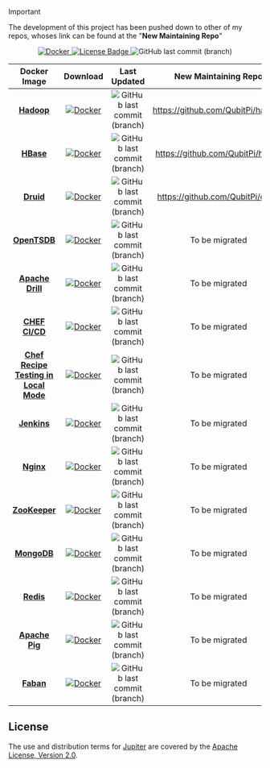 > [!IMPORTANT]
>
> The development of this project has been pushed down to other of my repos, whoses link can be found at the "__New
> Maintaining Repo__"

<div align="center">

[ ![Docker](https://img.shields.io/badge/Docker%20Hub-309DEE?style=for-the-badge&logo=docker&logoColor=white) ](https://hub.docker.com/r/jack20191124/)
[![License Badge](https://img.shields.io/badge/Apache%202.0-F25910.svg?style=for-the-badge&logo=Apache&logoColor=white) ](https://www.apache.org/licenses/LICENSE-2.0)
![GitHub last commit (branch)](https://img.shields.io/github/last-commit/QubitPi/jupiter/master?logo=github&style=for-the-badge)

</div>

<div align="center">

|                                              Docker Image                                               |                                                                                    Download                                                                                     |                                                                   Last Updated                                                                   |       New Maintaining Repo        |
|:-------------------------------------------------------------------------------------------------------:|:-------------------------------------------------------------------------------------------------------------------------------------------------------------------------------:|:------------------------------------------------------------------------------------------------------------------------------------------------:|:---------------------------------:|
|                      [**Hadoop**](https://github.com/QubitPi/jupiter/tree/hadoop/)                      |         [ ![Docker](https://img.shields.io/badge/Docker%20Image-309DEE?style=for-the-badge&logo=docker&logoColor=white) ](https://hub.docker.com/r/jack20191124/hadoop)         |         ![GitHub last commit (branch)](https://img.shields.io/github/last-commit/QubitPi/jupiter/hadoop?logo=github&style=for-the-badge)         | https://github.com/QubitPi/hadoop |
|                       [**HBase**](https://github.com/QubitPi/jupiter/tree/hbase/)                       |         [ ![Docker](https://img.shields.io/badge/Docker%20Image-309DEE?style=for-the-badge&logo=docker&logoColor=white) ](https://hub.docker.com/r/jack20191124/hbase)          |         ![GitHub last commit (branch)](https://img.shields.io/github/last-commit/QubitPi/jupiter/hbase?logo=github&style=for-the-badge)          | https://github.com/QubitPi/hbase  |
|                       [**Druid**](https://github.com/QubitPi/jupiter/tree/druid/)                       |         [ ![Docker](https://img.shields.io/badge/Docker%20Image-309DEE?style=for-the-badge&logo=docker&logoColor=white) ](https://hub.docker.com/r/jack20191124/druid)          |         ![GitHub last commit (branch)](https://img.shields.io/github/last-commit/QubitPi/jupiter/druid?logo=github&style=for-the-badge)          | https://github.com/QubitPi/druid  |
|                    [**OpenTSDB**](https://github.com/QubitPi/jupiter/tree/opentsdb/)                    |        [ ![Docker](https://img.shields.io/badge/Docker%20Image-309DEE?style=for-the-badge&logo=docker&logoColor=white) ](https://hub.docker.com/r/jack20191124/opentsdb)        |        ![GitHub last commit (branch)](https://img.shields.io/github/last-commit/QubitPi/jupiter/opentsdb?logo=github&style=for-the-badge)        |          To be migrated           |
|                   [**Apache Drill**](https://github.com/QubitPi/jupiter/tree/drill/)                    |         [ ![Docker](https://img.shields.io/badge/Docker%20Image-309DEE?style=for-the-badge&logo=docker&logoColor=white) ](https://hub.docker.com/r/jack20191124/drill)          |         ![GitHub last commit (branch)](https://img.shields.io/github/last-commit/QubitPi/jupiter/drill?logo=github&style=for-the-badge)          |          To be migrated           |
|                     [**CHEF CI/CD**](https://github.com/QubitPi/jupiter/tree/chef/)                     |          [ ![Docker](https://img.shields.io/badge/Docker%20Image-309DEE?style=for-the-badge&logo=docker&logoColor=white) ](https://hub.docker.com/r/jack20191124/chef)          |          ![GitHub last commit (branch)](https://img.shields.io/github/last-commit/QubitPi/jupiter/chef?logo=github&style=for-the-badge)          |          To be migrated           |
| [**Chef Recipe Testing in Local Mode**](https://github.com/QubitPi/jupiter/tree/chef-recipe-local-test) | [ ![Docker](https://img.shields.io/badge/Docker%20Image-309DEE?style=for-the-badge&logo=docker&logoColor=white) ](https://hub.docker.com/r/jack20191124/chef-recipe-local-test) | ![GitHub last commit (branch)](https://img.shields.io/github/last-commit/QubitPi/jupiter/chef-recipe-local-test?logo=github&style=for-the-badge) |          To be migrated           |
|                     [**Jenkins**](https://github.com/QubitPi/jupiter/tree/jenkins/)                     |        [ ![Docker](https://img.shields.io/badge/Docker%20Image-309DEE?style=for-the-badge&logo=docker&logoColor=white) ](https://hub.docker.com/r/jack20191124/jenkins)         |        ![GitHub last commit (branch)](https://img.shields.io/github/last-commit/QubitPi/jupiter/jenkins?logo=github&style=for-the-badge)         |          To be migrated           |
|                       [**Nginx**](https://github.com/QubitPi/jupiter/tree/nginx/)                       |         [ ![Docker](https://img.shields.io/badge/Docker%20Image-309DEE?style=for-the-badge&logo=docker&logoColor=white) ](https://hub.docker.com/r/jack20191124/nginx)          |         ![GitHub last commit (branch)](https://img.shields.io/github/last-commit/QubitPi/jupiter/nginx?logo=github&style=for-the-badge)          |          To be migrated           |
|                   [**ZooKeeper**](https://github.com/QubitPi/jupiter/tree/zookeeper/)                   |       [ ![Docker](https://img.shields.io/badge/Docker%20Image-309DEE?style=for-the-badge&logo=docker&logoColor=white) ](https://hub.docker.com/r/jack20191124/zookeeper)        |       ![GitHub last commit (branch)](https://img.shields.io/github/last-commit/QubitPi/jupiter/zookeeper?logo=github&style=for-the-badge)        |          To be migrated           |
|                     [**MongoDB**](https://github.com/QubitPi/jupiter/tree/mongodb/)                     |        [ ![Docker](https://img.shields.io/badge/Docker%20Image-309DEE?style=for-the-badge&logo=docker&logoColor=white) ](https://hub.docker.com/r/jack20191124/mongodb)         |        ![GitHub last commit (branch)](https://img.shields.io/github/last-commit/QubitPi/jupiter/mongodb?logo=github&style=for-the-badge)         |          To be migrated           |
|                       [**Redis**](https://github.com/QubitPi/jupiter/tree/redis/)                       |         [ ![Docker](https://img.shields.io/badge/Docker%20Image-309DEE?style=for-the-badge&logo=docker&logoColor=white) ](https://hub.docker.com/r/jack20191124/redis)          |         ![GitHub last commit (branch)](https://img.shields.io/github/last-commit/QubitPi/jupiter/redis?logo=github&style=for-the-badge)          |          To be migrated           |
|                  [**Apache Pig**](https://github.com/QubitPi/jupiter/tree/apachepig/)                   |       [ ![Docker](https://img.shields.io/badge/Docker%20Image-309DEE?style=for-the-badge&logo=docker&logoColor=white) ](https://hub.docker.com/r/jack20191124/apachepig)        |       ![GitHub last commit (branch)](https://img.shields.io/github/last-commit/QubitPi/jupiter/apachepig?logo=github&style=for-the-badge)        |          To be migrated           |
|                       [**Faban**](https://github.com/QubitPi/jupiter/tree/faban/)                       |         [ ![Docker](https://img.shields.io/badge/Docker%20Image-309DEE?style=for-the-badge&logo=docker&logoColor=white) ](https://hub.docker.com/r/jack20191124/faban)          |         ![GitHub last commit (branch)](https://img.shields.io/github/last-commit/QubitPi/jupiter/faban?logo=github&style=for-the-badge)          |          To be migrated           |

</div>


License
-------

The use and distribution terms for [Jupiter]() are covered by the
[Apache License, Version 2.0](http://www.apache.org/licenses/LICENSE-2.0.html).
